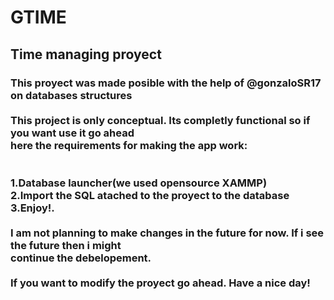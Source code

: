 <h1>GTIME</h1>
<h2>Time managing proyect</h2>
<h3>This proyect was made posible with the help of @gonzaloSR17 on databases structures<br><br>
This project is only conceptual. Its completly functional so if you want use it go ahead<br>
here the requirements for making the app work:<br><br><br>
1.Database launcher(we used opensource XAMMP)<br>
2.Import the SQL atached to the proyect to the database<br>
3.Enjoy!.<br><br>
I am not planning to make changes in the future for now. If i see the future then i might<br>
continue the debelopement.<br><br>
If you want to modify the proyect go ahead.
Have a nice day!
</h3>
